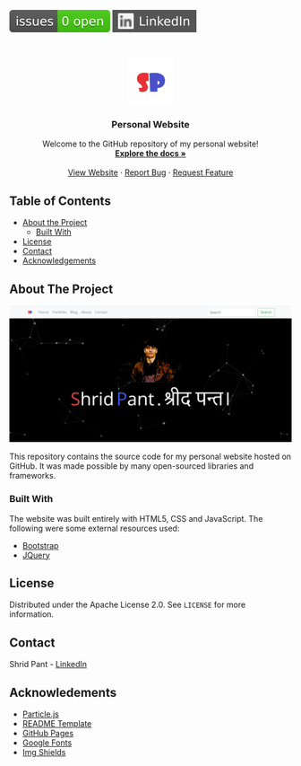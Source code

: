 [![Issues][issues-shield]][issues-url]
[![LinkedIn][linkedin-shield]][linkedin-url]

<br />
<p align="center">
  <a href="https://github.com/shridpant/shridpant.github.io">
    <img src="images/title_icon.png" alt="Logo" width="80" height="80">
  </a>

  <h3 align="center">Personal Website</h3>

  <p align="center">
    Welcome to the GitHub repository of my personal website!
    <br />
    <a href="https://github.com/shridpant/shridpant.github.io"><strong>Explore the docs »</strong></a>
    <br />
    <br />
    <a href="https://shridpant.github.io/">View Website</a>
    ·
    <a href="https://github.com/shridpant/shridpant.github.io/issues">Report Bug</a>
    ·
    <a href="https://github.com/shridpant/shridpant.github.io/issues">Request Feature</a>
  </p>
</p>


<!-- TABLE OF CONTENTS -->
## Table of Contents

* [About the Project](#about-the-project)
    * [Built With](#built-with)
* [License](#license)
* [Contact](#contact)
* [Acknowledgements](#acknowledgements)

<!-- ABOUT THE PROJECT -->
## About The Project

[![Product Name Screen Shot][product-screenshot]](https://shridpant.github.io/)

This repository contains the source code for my personal website hosted on GitHub. It was made possible by many open-sourced libraries and frameworks.

### Built With

The website was built entirely with HTML5, CSS and JavaScript. The following were some external resources used:

* [Bootstrap](https://getbootstrap.com)
* [JQuery](https://jquery.com)

<!-- LICENSE -->
## License

Distributed under the Apache License 2.0. See `LICENSE` for more information.

<!-- CONTACT -->
## Contact

Shrid Pant - [LinkedIn](https://www.linkedin.com/in/shridpant/)

<!-- ACKNOWLEDGEMENTS -->
## Acknowledements
* [Particle.js](https://github.com/VincentGarreau/particles.js/)
* [README Template](https://github.com/othneildrew/Best-README-Template)
* [GitHub Pages](https://pages.github.com)
* [Google Fonts](https://fonts.google.com/)
* [Img Shields](https://shields.io)

<!-- MARKDOWN LINKS & IMAGES -->
[issues-shield]: images/readme/issues.svg
[issues-url]: https://github.com/shridpant/shridpant.github.io/issues
[linkedin-shield]: images/readme/linkedin.svg
[linkedin-url]: https://www.linkedin.com/in/shridpant/
[product-screenshot]: images/screenshot.PNG